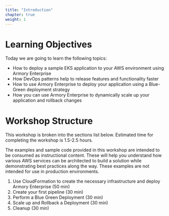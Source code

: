 ```yaml
---
title: "Introduction"
chapter: true
weight: 1
---
```


# Learning Objectives
Today we are going to learn the following topics:

- How to deploy a sample EKS application to your AWS environment using Armory Enterprise
- How DevOps patterns help to release features and functionality faster
- How to use Armory Enterprise to deploy your application using a Blue-Green deployment strategy
- How you can use Armory Enterprise to dynamically scale up your application and rollback changes

# Workshop Structure

This workshop is broken into the sections list below.  Estimated time for completing the workshop is 1.5-2.5 hours.

The examples and sample code provided in this workshop are intended to be consumed as instructional content. These will help you understand how various AWS services can be architected to build a solution while demonstrating best practices along the way. These examples are not intended for use in production environments.

1. Use CloudFormation to create the necessary infrastructure and deploy Armory Enterprise (50 min)
1. Create your first pipeline (30 min) 
1. Perform a Blue Green Deployment (30 min)
1. Scale up and Rollback a Deployment (30 min)
1. Cleanup (30 min)
